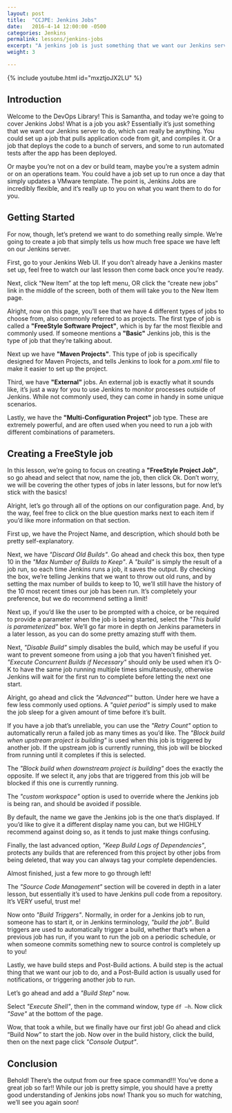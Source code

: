 ```yaml
---
layout: post
title:  "CCJPE: Jenkins Jobs"
date:   2016-4-14 12:00:00 -0500
categories: Jenkins
permalink: lessons/jenkins-jobs
excerpt: "A jenkins job is just something that we want our Jenkins server to do, which can really be anything."  
weight: 3

---
```

{% include youtube.html id="mxztjoJX2LU" %}

Introduction
------------
Welcome to the DevOps Library!  This is Samantha, and today we’re going to cover Jenkins Jobs!  What is a job you ask? Essentially it’s just something that we want our Jenkins server to do, which can really be anything.  You could set up a job that pulls application code from git, and compiles it.  Or a job that deploys the code to a bunch of servers, and some to run automated tests after the app has been deployed.  

Or maybe you’re not on a dev or build team, maybe you’re a system admin or on an operations team.  You could have a job set up to run once a day that simply updates a VMware template.  The point is, Jenkins Jobs are incredibly flexible, and it’s really up to you on what you want them to do for you.

Getting Started
---------------
For now, though, let’s pretend we want to do something really simple.  We’re going to create a job that simply tells us how much free space we have left on our Jenkins server.  

First, go to your Jenkins Web UI.  If you don’t already have a Jenkins master set up, feel free to watch our last lesson then come back once you’re ready.

Next, click “New Item” at the top left menu, OR click the “create new jobs” link in the middle of the screen, both of them will take you to the New Item page.

Alright, now on this page, you’ll see that we have 4 different types of jobs to choose from, also commonly referred to as projects.  The first type of job is called a **"FreeStyle Software Project"**, which is by far the most flexible and commonly used.  If someone mentions a **"Basic"** Jenkins job, this is the type of job that they’re talking about.  

Next up we have **"Maven Projects"**.  This type of job is specifically designed for Maven Projects, and tells Jenkins to look for a *pom.xml* file to make it easier to set up the project.  

Third, we have **"External"** jobs.  An external job is exactly what it sounds like, it’s just a way for you to use Jenkins to monitor processes outside of Jenkins.  While not commonly used, they can come in handy in some unique scenarios.

Lastly, we have the **"Multi-Configuration Project"** job type.  These are extremely powerful, and are often used when you need to run a job with different combinations of parameters.

Creating a FreeStyle job
------------------------
In this lesson, we’re going to focus on creating a **"FreeStyle Project Job"**, so go ahead and select that now, name the job, then click Ok.  Don’t worry, we will be covering the other types of jobs in later lessons, but for now let’s stick with the basics!

Alright, let’s go through all of the options on our configuration page.  And, by the way, feel free to click on the blue question marks next to each item if you’d like more information on that section.  

First up, we have the Project Name, and description, which should both be pretty self-explanatory.  

Next, we have *"Discard Old Builds"*.  Go ahead and check this box, then type 10 in the *"Max Number of Builds to Keep"*.  A *"build"* is simply the result of a job run, so each time Jenkins runs a job, it saves the output.  By checking the box, we’re telling Jenkins that we want to throw out old runs, and by setting the max number of builds to keep to 10, we’ll still have the history of the 10 most recent times our job has been run.
It’s completely your preference, but we do recommend setting a limit!

Next up, if you’d like the user to be prompted with a choice, or be required to provide a parameter when the job is being started, select the *"This build is parameterized"* box.  We’ll go far more in depth on Jenkins parameters in a later lesson, as you can do some pretty amazing stuff with them.

Next, *"Disable Build"* simply disables the build, which may be useful if you want to prevent someone from using a job that you haven’t finished yet.
*"Execute Concurrent Builds if Necessary"* should only be used when it’s O-K to have the same job running multiple times simultaneously, otherwise Jenkins will wait for the first run to complete before letting the next one start.

Alright, go ahead and click the *"Advanced*"" button.  Under here we have a few less commonly used options.  A *"quiet period"* is simply used to make the job sleep for a given amount of time before it’s built.  

If you have a job that’s unreliable, you can use the *"Retry Count"* option to automatically rerun a failed job as many times as you’d like.
The *"Block build when upstream project is building"* is used when this job is triggered by another job.  If the upstream job is currently running, this job will be blocked from running until it completes if this is selected.  

The *"Block build when downstream project is building"* does the exactly the opposite.  If we select it, any jobs that are triggered from this job will be blocked if this one is currently running.

The *"custom workspace"* option is used to override where the Jenkins job is being ran, and should be avoided if possible.

By default, the name we gave the Jenkins job is the one that’s displayed.  If you’d like to give it a different display name you can, but we HIGHLY recommend against doing so, as it tends to just make things confusing.

Finally, the last advanced option, *"Keep Build Logs of Dependencies"*, protects any builds that are referenced from this project by other jobs from being deleted, that way you can always tag your complete dependencies.

Almost finished, just a few more to go through left!

The *"Source Code Management"* section will be covered in depth in a later lesson, but essentially it’s used to have Jenkins pull code from a repository.  It’s VERY useful, trust me!

Now onto *"Build Triggers"*.  Normally, in order for a Jenkins job to run, someone has to start it, or in Jenkins terminology, *"build the job"*.  Build triggers are used to automatically trigger a build, whether that’s when a previous job has run, if you want to run the job on a periodic schedule, or when someone commits something new to source control is completely up to you!

Lastly, we have build steps and Post-Build actions.  A build step is the actual thing that we want our job to do, and a Post-Build action is usually used for notifications, or triggering another job to run.

Let’s go ahead and add a *"Build Step"* now.

Select *"Execute Shell"*, then in the command window, type ```df –h```.  Now click *"Save"* at the bottom of the page.

Wow, that took a while, but we finally have our first job!  Go ahead and click “Build Now” to start the job.  Now over in the build history, click the build, then on the next page click *"Console Output"*.

Conclusion
----------
Behold!  There’s the output from our free space command!!!  You’ve done a great job so far!!  While our job is pretty simple, you should have a pretty good understanding of Jenkins jobs now!  Thank you so much for watching, we’ll see you again soon!

